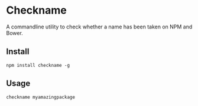 Checkname
=========

A commandline utility to check whether a name has been taken on NPM and Bower.

## Install

    npm install checkname -g

## Usage

    checkname myamazingpackage